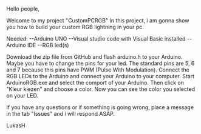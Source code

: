 Hello people,


Welcome to my project "CustomPCRGB"
In this project, i am gonna show you how to build your custom RGB lightning in your pc.

Needed: 
--Arduino UNO 
--Visual studio code with Visual Basic installed
--Arduino IDE
--RGB led(s)

Download the zip file from GitHub and flash arduino.h to your Arduino. Maybe you have to change the pins for your led. The standard pins are 5, 6 and 7 because this pins have PWM (Pulse With Modulation). Connect the RGB LEDs to the Arduino and connect your Arduino to your computer. Start ArduinoRGB.exe and select the comport of your Arduino. Then click on "Kleur kiezen" and choose a color. Now you can see the color you selected on your LED. 



If you have any questions or if something is going wrong, place a message in the tab "Issues" and i will respond ASAP.

LukasH


